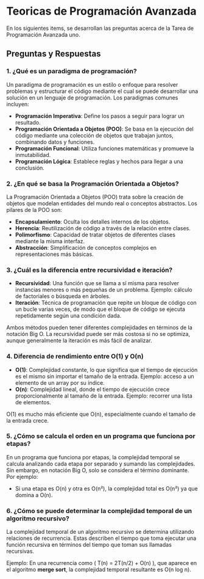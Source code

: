 # Teoricas de Programación Avanzada

En los siguientes items, se desarrollan las preguntas acerca de la Tarea de Programación Avanzada uno.

## Preguntas y Respuestas

### 1. ¿Qué es un paradigma de programación?
Un paradigma de programación es un estilo o enfoque para resolver problemas y estructurar el código mediante el cual se puede desarrollar una solución en un lenguaje de programación. Los paradigmas comunes incluyen:

- **Programación Imperativa**: Define los pasos a seguir para lograr un resultado.
- **Programación Orientada a Objetos (POO)**: Se basa en la ejecución del código mediante una colección de objetos que trabajan juntos, combinando datos y funciones.
- **Programación Funcional**: Utiliza funciones matemáticas y promueve la inmutabilidad.
- **Programación Lógica**: Establece reglas y hechos para llegar a una conclusión.

### 2. ¿En qué se basa la Programación Orientada a Objetos?
La Programación Orientada a Objetos (POO) trata sobre la creación de objetos que modelan entidades del mundo real o conceptos abstractos. Los pilares de la POO son:

- **Encapsulamiento**: Oculta los detalles internos de los objetos.
- **Herencia**: Reutilización de código a través de la relación entre clases.
- **Polimorfismo**: Capacidad de tratar objetos de diferentes clases mediante la misma interfaz.
- **Abstracción**: Simplificación de conceptos complejos en representaciones más básicas.

### 3. ¿Cuál es la diferencia entre recursividad e iteración?
- **Recursividad**: Una función que se llama a sí misma para resolver instancias menores o más pequeñas de un problema. Ejemplo: cálculo de factoriales o búsqueda en árboles.
- **Iteración**: Técnica de programación que repite un bloque de código con un bucle varias veces, de modo que el bloque de código se ejecuta repetidamente según una condición dada.

Ambos métodos pueden tener diferentes complejidades en términos de la notación Big O. La recursividad puede ser más costosa si no se optimiza, aunque generalmente la iteración es más fácil de analizar.

### 4. Diferencia de rendimiento entre O(1) y O(n)
- **O(1)**: Complejidad constante, lo que significa que el tiempo de ejecución es el mismo sin importar el tamaño de la entrada. Ejemplo: acceso a un elemento de un array por su índice.
- **O(n)**: Complejidad lineal, donde el tiempo de ejecución crece proporcionalmente al tamaño de la entrada. Ejemplo: recorrer una lista de elementos.

O(1) es mucho más eficiente que O(n), especialmente cuando el tamaño de la entrada crece.

### 5. ¿Cómo se calcula el orden en un programa que funciona por etapas?
En un programa que funciona por etapas, la complejidad temporal se calcula analizando cada etapa por separado y sumando las complejidades. Sin embargo, en notación Big O, solo se considera el término dominante. Por ejemplo:

- Si una etapa es O(n) y otra es O(n²), la complejidad total es O(n²) ya que domina a O(n).

### 6. ¿Cómo se puede determinar la complejidad temporal de un algoritmo recursivo?
La complejidad temporal de un algoritmo recursivo se determina utilizando relaciones de recurrencia. Estas describen el tiempo que toma ejecutar una función recursiva en términos del tiempo que toman sus llamadas recursivas.

Ejemplo: En una recurrencia como \( T(n) = 2T(n/2) + O(n) \), que aparece en el algoritmo **merge sort**, la complejidad temporal resultante es O(n log n).


